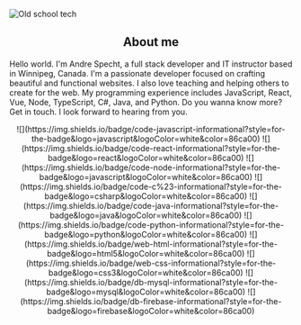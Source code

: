 ![Old school tech](assets/vintage.jpg "Old school tech")

<div align="center"><h2>About me</h2></div>

Hello world. I'm Andre Specht, a full stack developer and IT instructor based
in Winnipeg, Canada. I'm a passionate developer focused on crafting beautiful
and functional websites. I also love teaching and helping others to create for
the web. My programming experience includes JavaScript, React, Vue, Node,
TypeScript, C#, Java, and Python. Do you wanna know more? Get in touch. I look
forward to hearing from you.

<div align="center">
![](https://img.shields.io/badge/code-javascript-informational?style=for-the-badge&logo=javascript&logoColor=white&color=86ca00)
![](https://img.shields.io/badge/code-react-informational?style=for-the-badge&logo=react&logoColor=white&color=86ca00)
![](https://img.shields.io/badge/code-node-informational?style=for-the-badge&logo=javascript&logoColor=white&color=86ca00)
![](https://img.shields.io/badge/code-c%23-informational?style=for-the-badge&logo=csharp&logoColor=white&color=86ca00)
![](https://img.shields.io/badge/code-java-informational?style=for-the-badge&logo=java&logoColor=white&color=86ca00)
![](https://img.shields.io/badge/code-python-informational?style=for-the-badge&logo=python&logoColor=white&color=86ca00)
![](https://img.shields.io/badge/web-html-informational?style=for-the-badge&logo=html5&logoColor=white&color=86ca00)
![](https://img.shields.io/badge/web-css-informational?style=for-the-badge&logo=css3&logoColor=white&color=86ca00)
![](https://img.shields.io/badge/db-mysql-informational?style=for-the-badge&logo=mysql&logoColor=white&color=86ca00)
![](https://img.shields.io/badge/db-firebase-informational?style=for-the-badge&logo=firebase&logoColor=white&color=86ca00)
</div>
